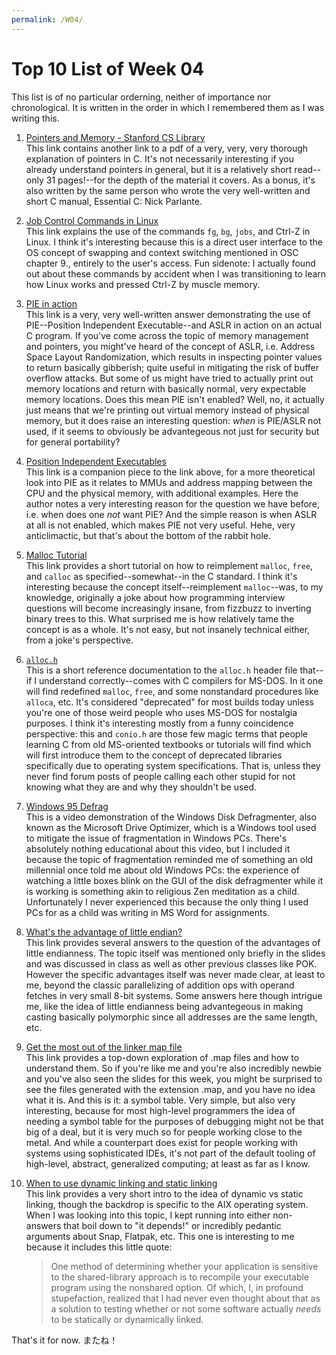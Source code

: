 ```yaml
---
permalink: /W04/
---
```


# Top 10 List of Week 04
This list is of no particular orderning, neither of importance nor chronological. It is written in the order in which I remembered them as I was writing this.

1. [Pointers and Memory - Stanford CS Library](http://cslibrary.stanford.edu/102/)<br>
This link contains another link to a pdf of a very, very, very thorough explanation of pointers in C. 
It's not necessarily interesting if you already understand pointers in general, but it is a relatively short read--only 31 pages!--for the depth of the material it covers.
As a bonus, it's also written by the same person who wrote the very well-written and short C manual, Essential C: Nick Parlante.

2. [Job Control Commands in Linux](https://www.thegeekdiary.com/understanding-the-job-control-commands-in-linux-bg-fg-and-ctrlz/)<br>
This link explains the use of the commands `fg`, `bg`, `jobs`, and Ctrl-Z in Linux.
I think it's interesting because this is a direct user interface to the OS concept of swapping and context switching mentioned in OSC chapter 9., entirely to the user's access.
Fun sidenote: I actually found out about these commands by accident when I was transitioning to learn how Linux works and pressed Ctrl-Z by muscle memory.

3. [PIE in action](https://stackoverflow.com/a/51308031)<br>
This link is a very, very well-written answer demonstrating the use of PIE--Position Independent Executable--and ASLR in action on an actual C program.
If you've come across the topic of memory management and pointers, you might've heard of the concept of ASLR, i.e. Address Space Layout Randomization, which results in inspecting pointer values to return basically gibberish; quite useful in mitigating the risk of buffer overflow attacks.
But some of us might have tried to actually print out memory locations and return with basically normal, very expectable memory locations.
Does this mean PIE isn't enabled?
Well, no, it actually just means that we're printing out virtual memory instead of physical memory, but it does raise an interesting question: *when* is PIE/ASLR not used, if it seems to obviously be advantegeous not just for security but for general portability?

4. [Position Independent Executables](https://blog.fpmurphy.com/2008/06/position-independent-executables)<br>
This link is a companion piece to the link above, for a more theoretical look into PIE as it relates to MMUs and address mapping between the CPU and the physical memory, with additional examples.
Here the author notes a very interesting reason for the question we have before, i.e. when does one *not* want PIE?
And the simple reason is when ASLR at all is not enabled, which makes PIE not very useful.
Hehe, very anticlimactic, but that's about the bottom of the rabbit hole.

5. [Malloc Tutorial](https://danluu.com/malloc-tutorial/)<br>
This link provides a short tutorial on how to reimplement `malloc`, `free`, and `calloc` as specified--somewhat--in the C standard.
I think it's interesting because the concept itself--reimplement `malloc`--was, to my knowledge, originally a joke about how programming interview questions will become increasingly insane, from fizzbuzz to inverting binary trees to this.
What surprised me is how relatively tame the concept is as a whole. It's not easy, but not insanely technical either, from a joke's perspective.

6. [`alloc.h`](https://en.wikibooks.org/wiki/C_Programming/MS_Windows_Reference/alloc.h)<br>
This is a short reference documentation to the `alloc.h` header file that--if I understand correctly--comes with C compilers for MS-DOS.
In it one will find redefined `malloc`, `free`, and some nonstandard procedures like `alloca`, etc.
It's considered "deprecated" for most builds today unless you're one of those weird people who uses MS-DOS for nostalgia purposes.
I think it's interesting mostly from a funny coincidence perspective: this and `conio.h` are those few magic terms that people learning C from old MS-oriented textbooks or tutorials will find which will first introduce them to the concept of deprecated libraries specifically due to operating system specifications.
That is, unless they never find forum posts of people calling each other stupid for not knowing what they are and why they shouldn't be used.

7. [Windows 95 Defrag](https://www.youtube.com/watch?v=kPv1gQ5Rs8A)<br>
This is a video demonstration of the Windows Disk Defragmenter, also known as the Microsoft Drive Optimizer, which is a Windows tool used to mitigate the issue of fragmentation in Windows PCs.
There's absolutely nothing educational about this video, but I included it because the topic of fragmentation reminded me of something an old millennial once told me about old Windows PCs: the experience of watching a little boxes blink on the GUI of the disk defragmenter while it is working is something akin to religious Zen meditation as a child.
Unfortunately I never experienced this because the only thing I used PCs for as a child was writing in MS Word for assignments.

8. [What's the advantage of little endian?](https://softwareengineering.stackexchange.com/questions/95556/what-is-the-advantage-of-little-endian-format)<br>
This link provides several answers to the question of the advantages of little endianness.
The topic itself was mentioned only briefly in the slides and was discussed in class as well as other previous classes like POK.
However the specific advantages itself was never made clear, at least to me, beyond the classic parallelizing of addition ops with operand fetches in very small 8-bit systems.
Some answers here though intrigue me, like the idea of little endianness being advantegeous in making casting basically polymorphic since all addresses are the same length, etc.

9. [Get the most out of the linker map file](https://interrupt.memfault.com/blog/get-the-most-out-of-the-linker-map-file)<br>
This link provides a top-down exploration of .map files and how to understand them.
So if you're like me and you're also incredibly newbie and you've also seen the slides for this week, you might be surprised to see the files generated with the extension .map, and you have no idea what it is.
And this is it: a symbol table.
Very simple, but also very interesting, because for most high-level programmers the idea of needing a symbol table for the purposes of debugging might not be that big of a deal, but it is very much so for people working close to the metal.
And while a counterpart does exist for people working with systems using sophisticated IDEs, it's not part of the default tooling of high-level, abstract, generalized computing; at least as far as I know.

10. [When to use dynamic linking and static linking](https://www.ibm.com/support/knowledgecenter/ssw_aix_72/performance/when_dyn_linking_static_linking.html)<br>
This link provides a very short intro to the idea of dynamic vs static linking, though the backdrop is specific to the AIX operating system.
When I was looking into this topic, I kept running into either non-answers that boil down to "it depends!" or incredibly pedantic arguments about Snap, Flatpak, etc.
This one is interesting to me because it includes this little quote:
	> One method of determining whether your application is sensitive to the shared-library approach is to recompile your executable program using the nonshared option.
	Of which, I, in profound stupefaction, realized that I had never even thought about that as a solution to testing whether or not some software actually *needs* to be statically or dynamically linked.

That's it for now. またね！
